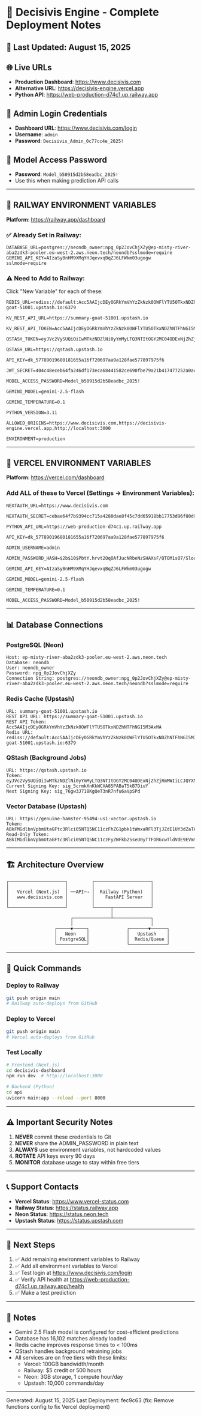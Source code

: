 # 🚀 Decisivis Engine - Complete Deployment Notes

## 📅 Last Updated: August 15, 2025

## 🌐 Live URLs
- **Production Dashboard**: https://www.decisivis.com
- **Alternative URL**: https://decisivis-engine.vercel.app
- **Python API**: https://web-production-d74c1.up.railway.app

## 🔐 Admin Login Credentials
- **Dashboard URL**: https://www.decisivis.com/login
- **Username**: `admin`
- **Password**: `Decisivis_Admin_0c77cc4e_2025!`

## 🔑 Model Access Password
- **Password**: `Model_b50915d2b58eadbc_2025!`
- Use this when making prediction API calls

---

## 🚂 RAILWAY ENVIRONMENT VARIABLES
**Platform**: https://railway.app/dashboard

### ✅ Already Set in Railway:
```
DATABASE_URL=postgres://neondb_owner:npg_0p2JovChjXZy@ep-misty-river-aba2zdk3-pooler.eu-west-2.aws.neon.tech/neondb?sslmode=require
GEMINI_API_KEY=AIzaSyBnHM9XMqYHJqevxqBqZJ6LFWkm03ugogw
sslmode=require
```

### ⚠️ Need to Add to Railway:
Click "New Variable" for each of these:

```
REDIS_URL=rediss://default:Acc5AAIjcDEyOGRkYmVhYzZkNzk0OWFlYTU5OTkxNDZhNTFhNGI5M3AxMA@summary-goat-51001.upstash.io:6379

KV_REST_API_URL=https://summary-goat-51001.upstash.io

KV_REST_API_TOKEN=Acc5AAIjcDEyOGRkYmVhYzZkNzk0OWFlYTU5OTkxNDZhNTFhNGI5M3AxMA

QSTASH_TOKEN=eyJVc2VySUQiOiIwMTkzNDZlNi0yYmMyLTQ3NTItOGY2MC04ODExNjZhZjRmMWIiLCJQYXNzd29yZCI6IjRiY2ZlNjBjYTQ2MzRlZmQ5NTU1MzVkNjMxYzljOWIwIn0=

QSTASH_URL=https://qstash.upstash.io

API_KEY=dk_57789019680181655a16f720697aa9a128fae577897975f6

JWT_SECRET=404c48eceb64fa246df173eca68441582ce690fbe79a21b417477252a0acc1bc

MODEL_ACCESS_PASSWORD=Model_b50915d2b58eadbc_2025!

GEMINI_MODEL=gemini-2.5-flash

GEMINI_TEMPERATURE=0.1

PYTHON_VERSION=3.11

ALLOWED_ORIGINS=https://www.decisivis.com,https://decisivis-engine.vercel.app,http://localhost:3000

ENVIRONMENT=production
```

---

## 🔺 VERCEL ENVIRONMENT VARIABLES
**Platform**: https://vercel.com/dashboard

### Add ALL of these to Vercel (Settings → Environment Variables):

```
NEXTAUTH_URL=https://www.decisivis.com

NEXTAUTH_SECRET=cebae64f7b9394cc715a4280dae8f45c7dd65918bb17753d96f80d98aa8a7dcd

PYTHON_API_URL=https://web-production-d74c1.up.railway.app

API_KEY=dk_57789019680181655a16f720697aa9a128fae577897975f6

ADMIN_USERNAME=admin

ADMIN_PASSWORD_HASH=$2b$10$PbtY.hrvt2OqOAfJucNRbeNzSHAXsF/QTOM1sO7/Sloa7lta4mbve

GEMINI_API_KEY=AIzaSyBnHM9XMqYHJqevxqBqZJ6LFWkm03ugogw

GEMINI_MODEL=gemini-2.5-flash

GEMINI_TEMPERATURE=0.1

MODEL_ACCESS_PASSWORD=Model_b50915d2b58eadbc_2025!
```

---

## 📊 Database Connections

### PostgreSQL (Neon)
```
Host: ep-misty-river-aba2zdk3-pooler.eu-west-2.aws.neon.tech
Database: neondb
User: neondb_owner
Password: npg_0p2JovChjXZy
Connection String: postgres://neondb_owner:npg_0p2JovChjXZy@ep-misty-river-aba2zdk3-pooler.eu-west-2.aws.neon.tech/neondb?sslmode=require
```

### Redis Cache (Upstash)
```
URL: summary-goat-51001.upstash.io
REST API URL: https://summary-goat-51001.upstash.io
REST API Token: Acc5AAIjcDEyOGRkYmVhYzZkNzk0OWFlYTU5OTkxNDZhNTFhNGI5M3AxMA
Redis URL: rediss://default:Acc5AAIjcDEyOGRkYmVhYzZkNzk0OWFlYTU5OTkxNDZhNTFhNGI5M3AxMA@summary-goat-51001.upstash.io:6379
```

### QStash (Background Jobs)
```
URL: https://qstash.upstash.io
Token: eyJVc2VySUQiOiIwMTkzNDZlNi0yYmMyLTQ3NTItOGY2MC04ODExNjZhZjRmMWIiLCJQYXNzd29yZCI6IjRiY2ZlNjBjYTQ2MzRlZmQ5NTU1MzVkNjMxYzljOWIwIn0=
Current Signing Key: sig_5crmkXnKkWCXA85PABaT5kB7DiuY
Next Signing Key: sig_76gw3J718KgQeT3nR7nfu6aVpSPd
```

### Vector Database (Upstash)
```
URL: https://genuine-hamster-95494-us1-vector.upstash.io
Token: ABkFMGdlbnVpbmUtaGFtc3Rlci05NTQ5NC11czFhZG1pbk1tWmxaRFl3TjJZdE1UY3dZaTAwTjJFMkxXRmlNRFl0T0RJeVlqY3lObU16TkRZMw==
Read-Only Token: ABkIMGdlbnVpbmUtaGFtc3Rlci05NTQ5NC11czFyZWFkb25seU0yTTFORGcwTldVdE9EVmtNQzAwWTJOa0xXSmxPRFl0WWpGbU1qZGxOR0UxT1dZdw==
```

---

## 🏗️ Architecture Overview

```
┌─────────────────────┐         ┌─────────────────────┐
│                     │         │                     │
│   Vercel (Next.js)  │ ──API─→ │  Railway (Python)   │
│   www.decisivis.com │         │    FastAPI Server   │
│                     │         │                     │
└─────────────────────┘         └──────┬──────────────┘
                                       │
                        ┌──────────────┴──────────────┐
                        │                             │
                  ┌─────▼─────┐              ┌───────▼──────┐
                  │   Neon    │              │   Upstash    │
                  │ PostgreSQL│              │  Redis/Queue │
                  └───────────┘              └──────────────┘
```

---

## 🔧 Quick Commands

### Deploy to Railway
```bash
git push origin main
# Railway auto-deploys from GitHub
```

### Deploy to Vercel
```bash
git push origin main
# Vercel auto-deploys from GitHub
```

### Test Locally
```bash
# Frontend (Next.js)
cd decisivis-dashboard
npm run dev  # http://localhost:3000

# Backend (Python)
cd api
uvicorn main:app --reload --port 8000
```

---

## ⚠️ Important Security Notes

1. **NEVER** commit these credentials to Git
2. **NEVER** share the ADMIN_PASSWORD in plain text
3. **ALWAYS** use environment variables, not hardcoded values
4. **ROTATE** API keys every 90 days
5. **MONITOR** database usage to stay within free tiers

---

## 📞 Support Contacts

- **Vercel Status**: https://www.vercel-status.com
- **Railway Status**: https://status.railway.app
- **Neon Status**: https://status.neon.tech
- **Upstash Status**: https://status.upstash.com

---

## 🎯 Next Steps

1. ✅ Add remaining environment variables to Railway
2. ✅ Add all environment variables to Vercel
3. ✅ Test login at https://www.decisivis.com/login
4. ✅ Verify API health at https://web-production-d74c1.up.railway.app/health
5. ✅ Make a test prediction

---

## 📝 Notes

- Gemini 2.5 Flash model is configured for cost-efficient predictions
- Database has 16,102 matches already loaded
- Redis cache improves response times to < 100ms
- QStash handles background retraining jobs
- All services are on free tiers with these limits:
  - Vercel: 100GB bandwidth/month
  - Railway: $5 credit or 500 hours
  - Neon: 3GB storage, 1 compute hour/day
  - Upstash: 10,000 commands/day

---

Generated: August 15, 2025
Last Deployment: fec9c63 (fix: Remove functions config to fix Vercel deployment)